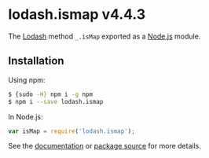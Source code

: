 # lodash.ismap v4.4.3

The [Lodash](https://lodash.com/) method `_.isMap` exported as a [Node.js](https://nodejs.org/) module.

## Installation

Using npm:
```bash
$ {sudo -H} npm i -g npm
$ npm i --save lodash.ismap
```

In Node.js:
```js
var isMap = require('lodash.ismap');
```

See the [documentation](https://lodash.com/docs#isMap) or [package source](https://github.com/lodash/lodash/blob/4.4.3-npm-packages/lodash.ismap) for more details.
